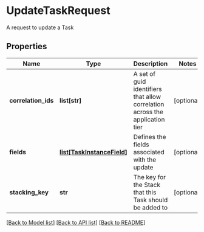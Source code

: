 # UpdateTaskRequest

A request to update a Task

## Properties
Name | Type | Description | Notes
------------ | ------------- | ------------- | -------------
**correlation_ids** | **list[str]** | A set of guid identifiers that allow correlation across the application tier | [optional] 
**fields** | [**list[TaskInstanceField]**](TaskInstanceField.md) | Defines the fields associated with the update | [optional] 
**stacking_key** | **str** | The key for the Stack that this Task should be added to | [optional] 

[[Back to Model list]](../README.md#documentation-for-models) [[Back to API list]](../README.md#documentation-for-api-endpoints) [[Back to README]](../README.md)


